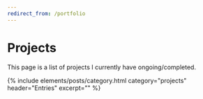 ```yaml
---
redirect_from: /portfolio
---
```


# Projects

This page is a list of projects I currently have ongoing/completed.

{% include elements/posts/category.html category="projects" header="Entries" excerpt="" %}
 